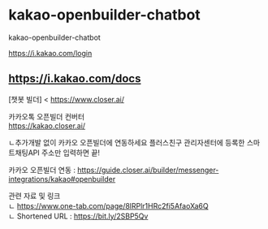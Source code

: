 # kakao-openbuilder-chatbot
kakao-openbuilder-chatbot

https://i.kakao.com/login <br>

https://i.kakao.com/docs <br>
----------------------------------
[챗봇 빌더] <
https://www.closer.ai/

카카오톡 오픈빌더 컨버터 <br>
https://kakao.closer.ai/ <br>

ㄴ추가개발 없이 카카오 오픈빌더에 연동하세요
플러스친구 관리자센터에 등록한 스마트채팅API 주소만 입력하면 끝! <br>

카카오 오픈빌더 연동 : https://guide.closer.ai/builder/messenger-integrations/kakao#openbuilder <br>

관련 자료 및 링크 <br>
ㄴ https://www.one-tab.com/page/8lRPlr1HRc2fi5AfaoXa6Q <br>
ㄴ Shortened URL : https://bit.ly/2SBP5Qv
